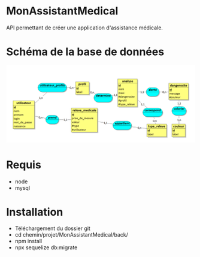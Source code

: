 # MonAssistantMedical

 API permettant de créer une application d'assistance médicale.

 # Schéma de la base de données

![Alt text](ressources/MCD.PNG?raw=true "schéma bd")

# Requis

* node
* mysql

# Installation

* Téléchargement du dossier git
* cd chemin/projet/MonAssistantMedical/back/
* npm install
* npx sequelize db:migrate
